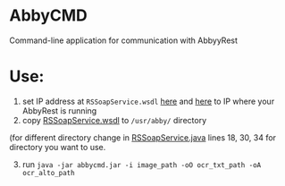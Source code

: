 # AbbyCMD
Command-line application for communication with AbbyyRest

# Use:
1. set IP address at `RSSoapService.wsdl` [here](https://github.com/jkremlacek/AbbyCMD/blob/master/src/main/resources/RSSoapService.wsdl#L997) and [here](https://github.com/jkremlacek/AbbyCMD/blob/master/src/main/resources/RSSoapService.wsdl#L1000) to IP where your AbbyRest is running
2. copy [RSSoapService.wsdl](https://github.com/jkremlacek/AbbyCMD/blob/master/src/main/resources/RSSoapService.wsdl) to `/usr/abby/` directory 

(for different directory change in [RSSoapService.java](https://github.com/jkremlacek/AbbyCMD/blob/master/src/main/java/com/abbyy/recognitionserver3_xml/recognitionserver3_xml/RSSoapService.java) lines 18, 30, 34 for directory you want to use.

3. run `java -jar abbycmd.jar -i image_path -oO ocr_txt_path -oA ocr_alto_path`
